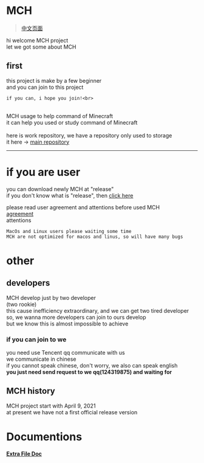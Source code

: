 # MCH
> <a href="https://github.com/zhuaidadaya/MCH/blob/main/README_ZH.md">中文页面</a>

hi welcome MCH project<br>
let we got some about MCH

## first

this project is make by a few beginner<br>
and you can join to this project<br>

```
if you can, i hope you join!<br>
```

<br>
MCH usage to help command of Minecraft<br>
it can help you used or study command of Minecraft<br>
<br>
here is work repository, we have a repository only used to storage <br>
it here -> <a href="https://github.com/andogy/MCH">main repository</a>

<hr>

# if you are user

you can download newly MCH at "release"<br>
if you don't know what is "release", then <a href="https://github.com/zhuaidadaya/MCH/releases">click here</a><br>

please read user agreement and attentions before used MCH<br>
<a href="https://github.com/andogy/MCH/tree/main/English/Helps/agreement">
agreement</a><br>
<a>
attentions</a><br>

```
MacOs and Linux users please waiting some time
MCH are not optimized for macos and linus, so will have many bugs 
```

# other

## developers

MCH develop just by two developer<br>
(two rookie)<br>
this cause inefficiency extraordinary, and we can get two tired developer so, we wanna more developers can join to ours develop<br>
but we know this is almost impossible to achieve

### if you can join to we

you need use Tencent qq communicate with us<br>
we communicate in chinese<br>
if you cannot speak chinese, don't worry, we also can speak english<br>
<b>
you just need send request to we qq(124319875) and waiting for
</b>

## MCH history

MCH project start with April 9, 2021<br>
at present we have not a first official release version<br>

# Documentions

<a href="https://github.com/zhuaidadaya/MCH/blob/main/mds/Json_File_EN.md"><b>Extra File Doc</b></a>
